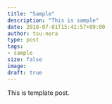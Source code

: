 ```yaml
---
title: "Sample"
description: "This is sample"
date: 2018-07-01T15:41:57+09:00
author: tsu-nera
type: post
tags:
- sample
size: false
image: 
draft: true
---
```

This is template post.
